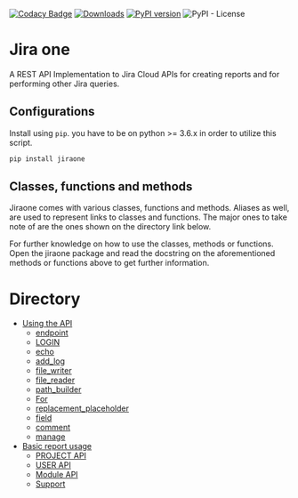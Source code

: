 [![Codacy Badge](https://app.codacy.com/project/badge/Grade/86f1594e0ac3406aa9609c4cd7c70642)](https://www.codacy.com/gh/princenyeche/jiraone/dashboard?utm_source=github.com&amp;utm_medium=referral&amp;utm_content=princenyeche/jiraone&amp;utm_campaign=Badge_Grade)
[![Downloads](https://pepy.tech/badge/jiraone)](https://pepy.tech/project/jiraone)
[![PyPI version](https://badge.fury.io/py/jiraone.svg)](https://badge.fury.io/py/jiraone)
![PyPI - License](https://img.shields.io/pypi/l/jiraone)

# Jira one
A REST API Implementation to Jira Cloud APIs for creating reports and for performing other Jira queries.

## Configurations
Install using `pip`. you have to be on python >= 3.6.x in order to utilize this script.
```bash
pip install jiraone
```

## Classes, functions and methods
Jiraone comes with various classes, functions and methods. Aliases as well, are used to represent
links to classes and functions. The major ones to take note of are the ones shown on the directory link below.

For further knowledge on how to use the classes, methods or functions. Open the jiraone package and read the docstring on the
aforementioned methods or functions above to get further information.

# Directory
* [Using the API](https://princenyeche.github.io/jiraone/api#using-the-api)
  * [endpoint](https://princenyeche.github.io/jiraone/api#endpoint)
  * [LOGIN](https://princenyeche.github.io/jiraone/api#login)
  * [echo](https://princenyeche.github.io/jiraone/api#echo)
  * [add_log](https://princenyeche.github.io/jiraone/api#add-log)
  * [file_writer](https://princenyeche.github.io/jiraone/api#file-writer)
  * [file_reader](https://princenyeche.github.io/jiraone/api#file-reader)
  * [path_builder](https://princenyeche.github.io/jiraone/api#path-builder)
  * [For](https://princenyeche.github.io/jiraone/api#for)
  * [replacement_placeholder](https://princenyeche.github.io/jiraone/api#replacement-placeholder)
  * [field](https://princenyeche.github.io/jiraone/api#field)
  * [comment](https://princenyeche.github.io/jiraone/api#comment)
  * [manage](https://princenyeche.github.io/jiraone/api#manage)
* [Basic report usage](https://princenyeche.github.io/jiraone/report#basic-report-usage)
  * [PROJECT API](https://princenyeche.github.io/jiraone/report#project-api)
  * [USER API](https://princenyeche.github.io/jiraone/report#user-api)
  * [Module API](https://princenyeche.github.io/jiraone/report#module-api)
  * [Support](https://princenyeche.github.io/jiraone/report#support)
